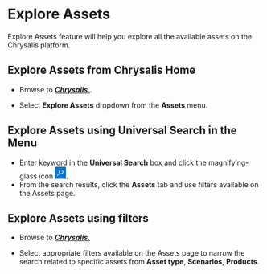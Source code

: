 </br>
</br>

# Explore Assets

Explore Assets feature will help you explore all the available assets on the Chrysalis platform.

## Explore Assets from Chrysalis Home

- Browse to [**_Chrysalis._**](https://aka.ms/chrysalis).<br>

- Select **Explore Assets** dropdown from the **Assets** menu.

## Explore Assets using Universal Search in the Menu

- Enter keyword in the **Universal Search** box and click the magnifying-glass icon ![search icon.png](/attachments/search%20icon-e4f23685-e41b-4eca-b585-16af1f441338.png).
- From the search results, click the **Assets** tab and use filters available on the Assets page.

## Explore Assets using filters

- Browse to [_**Chrysalis.**_](https://aka.ms/chrysalis) 

- Select appropriate filters available on the Assets page to narrow the search related to specific assets from **Asset type**, **Scenarios**, **Products**.
</br>
</br>
